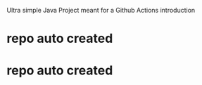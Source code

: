 Ultra simple Java Project meant for a Github Actions introduction
# repo auto created
# repo auto created
